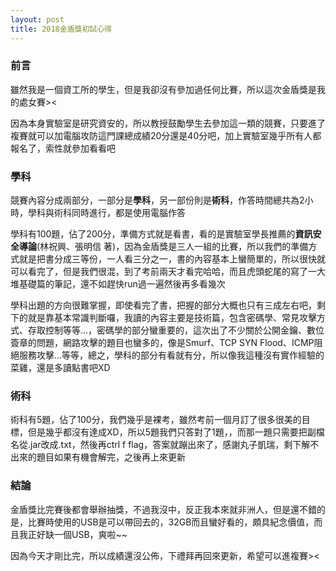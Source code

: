 ```yaml
---
layout: post
title: 2018金盾獎初試心得
---
```


### 前言

雖然我是一個資工所的學生，但是我卻沒有參加過任何比賽，所以這次金盾獎是我的處女賽><

因為本身實驗室是研究資安的，所以教授鼓勵學生去參加這一類的競賽，只要進了複賽就可以加電腦攻防這門課總成績20分還是40分吧，加上實驗室幾乎所有人都報名了，索性就參加看看吧

### 學科

競賽內容分成兩部分，一部分是**學科**，另一部份則是**術科**，作答時間總共為2小時，學科與術科同時進行，都是使用電腦作答

學科有100題，佔了200分，準備方式就是看書，看的是實驗室學長推薦的**資訊安全導論**(林祝興、張明信 著)，因為金盾獎是三人一組的比賽，所以我們的準備方式就是把書分成三等份，一人看三分之一，書的內容基本上蠻簡單的，所以很快就可以看完了，但是我們很混，到了考前兩天才看完哈哈，而且虎頭蛇尾的寫了一大堆基礎篇的筆記，還不如趕快run過一遍然後再多看幾次

學科出題的方向很難掌握，即使看完了書，把握的部分大概也只有三成左右吧，剩下的就是靠基本常識判斷囉，我讀的內容主要是技術篇，包含密碼學、常見攻擊方式、存取控制等等...，密碼學的部分蠻重要的，這次出了不少關於公開金鑰、數位簽章的問題，網路攻擊的題目也蠻多的，像是Smurf、TCP SYN Flood、ICMP阻絕服務攻擊...等等，總之，學科的部分有看就有分，所以像我這種沒有實作經驗的菜雞，還是多讀點書吧XD

### 術科

術科有5題，佔了100分，我們幾乎是裸考，雖然考前一個月訂了很多很美的目標，但是幾乎都沒有達成XD，所以5題我們只答對了1題，，而那一題只需要把副檔名從.jar改成.txt，然後再ctrl f flag，答案就蹦出來了，感謝丸子凱瑞，剩下解不出來的題目如果有機會解完，之後再上來更新

### 結論

金盾獎比完賽後都會舉辦抽獎，不過我沒中，反正我本來就非洲人，但是還不錯的是，比賽時使用的USB是可以帶回去的，32GB而且蠻好看的，頗具紀念價值，而且我正好缺一個USB，爽啦~~

因為今天才剛比完，所以成績還沒公佈，下禮拜再回來更新，希望可以進複賽><
